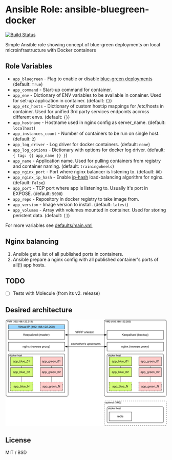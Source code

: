 # Ansible Role: ansible-bluegreen-docker

[![Build Status](https://travis-ci.org/decayofmind/ansible-bluegreen-docker.svg?branch=master)](https://travis-ci.org/decayofmind/ansible-bluegreen-docker)

Simple Ansible role showing concept of blue-green deployments on local microinfrastructure with Docker containers

## Role Variables

- `app_bluegreen` - Flag to enable or disable [blue-green deployments](http://martinfowler.com/bliki/BlueGreenDeployment.html) (default: `True`)
- `app_command` - Start-up command for container.
- `app_env` - Dictionary of ENV variables to be available in conainer. Used for set-up application in container. (default: `{}`)
- `app_etc_hosts` - Dictionary of custom host:ip mappings for /etc/hosts in container. Used for unified 3rd party services endpoints accross different envs. (default: `{}`)
- `app_hostname` - Hostname used in nginx config as server_name. (default: `localhost`)
- `app_instances_count` - Number of containers to be run on single host. (default: `2`)
- `app_log_driver` - Log driver for docker containers. (default: `none`)
- `app_log_options` - Dictionary with options for docker log driver. (default: `{ tag: {{ app_name }} }`)
- `app_name` - Application name. Used for pulling containers from registry and container naming. (default: `trainingwheels`)
- `app_nginx_port` - Port where nginx balancer is listening to. (default: `80`)
- `app_nginx_ip_hash` - Enable [ip-hash](http://nginx.org/en/docs/http/load_balancing.html#nginx_load_balancing_methods) load-balancing algorithm for nginx. (default: `False`)
- `app_port` - TCP port where app is listening to. Usually it's port in EXPOSE. (default: `5000`)
- `app_repo` - Repository in docker registry to take image from.
- `app_version` - Image version to install. (default: `latest`)
- `app_volumes` - Array with volumes mounted in container. Used for storing peristent data. (default: `[]`)

For more variables see [defaults/main.yml](defaults/main.yml)

## Nginx balancing

1. Ansible get a list of all published ports in containers.
2. Ansible prepare a nginx config with all published container's ports of all(!) app hosts.

## TODO

- [ ] Tests with Molecule (from its v2. release)

## Desired architecture
![architecture diagram](docs/architecture.png)

## License

MIT / BSD
